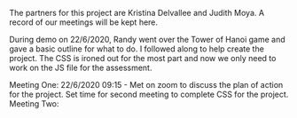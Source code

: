 The partners for this project are Kristina Delvallee and Judith Moya.  A record of our meetings will be kept here.

During demo on 22/6/2020, Randy went over the Tower of Hanoi game and gave a basic outline for what to do.  I followed along to help create the project.  The CSS is ironed out for the most part and now we only need to work on the JS file for the assessment.

Meeting One:  22/6/2020 09:15 - Met on zoom to discuss the plan of action for the project.  Set time for second meeting to complete CSS for the project.
Meeting Two:  